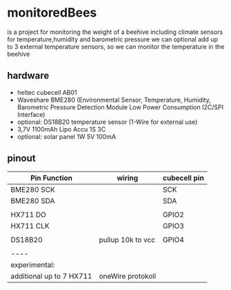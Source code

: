 # monitoredBees 
is a project for monitoring the weight of a beehive including climate sensors for temperature,humidity and barometric pressure 
we can optional add up to 3 external temperature sensors, so we can monitor the temperature in the beehive

## hardware
- heltec cubecell AB01 
- Waveshare BME280 (Environmental Sensor, Temperature, Humidity, Barometric Pressure Detection Module Low Power Consumption I2C/SPI Interface)
- optional:  DS18B20 temperature sensor (1-Wire for external use) 
- 3,7V 1100mAh Lipo Accu 1S 3C
- optional: solar panel 1W 5V 100mA

## pinout

|Pin Function |  wiring | cubecell pin |
|----|----|----|
|BME280 SCK | | SCK |
|BME280 SDA | | SDA |
|    |    |    |
|HX711 DO|   |  GPIO2 |
|HX711 CLK|   |  GPIO3 |
|    |    |    |
| DS18B20 | pullup 10k to vcc | GPIO4 |
|    |    |    |
|----|
| experimental: |
|additional up to 7 HX711| oneWire protokoll| |
